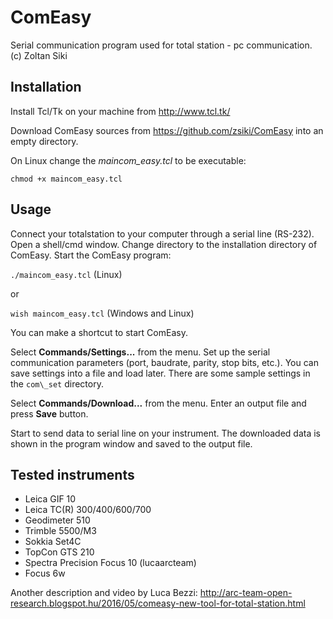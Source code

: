 # ComEasy
Serial communication program used for total station - pc communication.
(c) Zoltan Siki 

## Installation
Install Tcl/Tk on your machine from http://www.tcl.tk/

Download ComEasy sources from https://github.com/zsiki/ComEasy into an empty
directory.

On Linux change the *maincom\_easy.tcl* to be executable:

`chmod +x maincom_easy.tcl`

## Usage
Connect your totalstation to your computer through a serial line (RS-232).
Open a shell/cmd window.
Change directory to the installation directory of ComEasy.
Start the ComEasy program:

`./maincom_easy.tcl` (Linux)

or

`wish maincom_easy.tcl` (Windows and Linux)

You can make a shortcut to start ComEasy.

Select **Commands/Settings...** from the menu.
Set up the serial communication parameters (port, baudrate, parity, stop bits, 
etc.). You can save settings into a file and load later. There are some
sample settings in the `com\_set` directory.

Select **Commands/Download...** from the menu. Enter an output file and press
**Save** button.

Start to send data to serial line on your instrument. The downloaded data is
shown in the program window and saved to the output file.

## Tested instruments
* Leica GIF 10
* Leica TC(R) 300/400/600/700
* Geodimeter 510
* Trimble 5500/M3
* Sokkia Set4C
* TopCon GTS 210
* Spectra Precision Focus 10 (lucaarcteam)
* Focus 6w

Another description and video by Luca Bezzi: http://arc-team-open-research.blogspot.hu/2016/05/comeasy-new-tool-for-total-station.html

